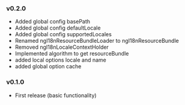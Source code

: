 ### v0.2.0

* Added global config basePath
* Added global config defaultLocale
* Added global config supportedLocales
* Renamed ngI18nResourceBundleLoader to ngI18nResourceBundle
* Removed ngI18nLocaleContextHolder
* Implemented algorithm to get resourceBundle
* added local options locale and name
* added global option cache

### v0.1.0

* First release (basic functionality)